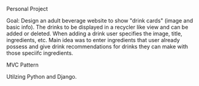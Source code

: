 Personal Project

Goal: Design an adult beverage website to show "drink cards" (image and basic info). The drinks to be displayed in a recycler like view and can be added or deleted. When adding a drink user specifies the image, title, ingredients, etc. Main idea was to enter ingredients that user already possess and give drink recommendations for drinks they can make with those speciifc ingredients.

MVC Pattern

Utilzing Python and Django.
